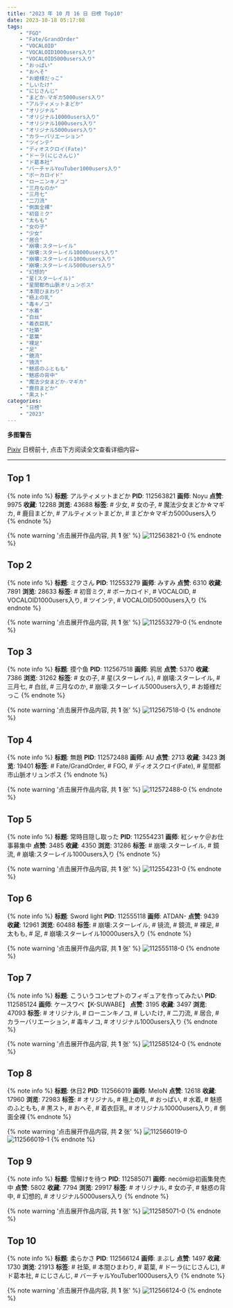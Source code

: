 ```yaml
---
title: "2023 年 10 月 16 日 日榜 Top10"
date: 2023-10-18 05:17:08
tags:
    - "FGO"
    - "Fate/GrandOrder"
    - "VOCALOID"
    - "VOCALOID1000users入り"
    - "VOCALOID5000users入り"
    - "おっぱい"
    - "おへそ"
    - "お姫様だっこ"
    - "しいたけ"
    - "にじさんじ"
    - "まどか☆マギカ5000users入り"
    - "アルティメットまどか"
    - "オリジナル"
    - "オリジナル10000users入り"
    - "オリジナル1000users入り"
    - "オリジナル5000users入り"
    - "カラーバリエーション"
    - "ツインテ"
    - "ディオスクロイ(Fate)"
    - "ドーラ(にじさんじ)"
    - "ド葛本社"
    - "バーチャルYouTuber1000users入り"
    - "ボーカロイド"
    - "ローニンキノコ"
    - "三月なのか"
    - "三月七"
    - "二刀流"
    - "側面全裸"
    - "初音ミク"
    - "太もも"
    - "女の子"
    - "少女"
    - "居合"
    - "崩壊:スターレイル"
    - "崩壊:スターレイル10000users入り"
    - "崩壊:スターレイル1000users入り"
    - "崩壊:スターレイル5000users入り"
    - "幻想的"
    - "星(スターレイル)"
    - "星間都市山脈オリュンポス"
    - "本間ひまわり"
    - "極上の乳"
    - "毒キノコ"
    - "水着"
    - "白丝"
    - "着衣巨乳"
    - "社築"
    - "葛葉"
    - "裸足"
    - "足"
    - "鏡流"
    - "镜流"
    - "魅惑のふともも"
    - "魅惑の背中"
    - "魔法少女まどか☆マギカ"
    - "鹿目まどか"
    - "黒スト"
categories:
    - "日榜"
    - "2023"
---
```


<i class="fa fa-triangle-exclamation"></i>**多图警告**<i class="fa fa-triangle-exclamation"></i>

[Pixiv](https://www.pixiv.net/) 日榜前十, 点击下方阅读全文查看详细内容~

<!-- more -->

---

## Top 1

{% note info %}
**标题**: アルティメットまどか
**PID**: 112563821 **画师**: Noyu
**点赞**: 9975 **收藏**: 12288 **浏览**: 43688
**标签**: # 少女, # 女の子, # 魔法少女まどか☆マギカ, # 鹿目まどか, # アルティメットまどか, # まどか☆マギカ5000users入り
{% endnote %}

{% note warning '点击展开作品内容, 共 **1** 张' %}
![112563821-0](https://i.pixiv.re/img-original/img/2023/10/15/11/12/47/112563821_p0.jpg)
{% endnote %}

## Top 2

{% note info %}
**标题**: ミクさん
**PID**: 112553279 **画师**: みすみ
**点赞**: 6310 **收藏**: 7891 **浏览**: 28633
**标签**: # 初音ミク, # ボーカロイド, # VOCALOID, # VOCALOID1000users入り, # ツインテ, # VOCALOID5000users入り
{% endnote %}

{% note warning '点击展开作品内容, 共 **1** 张' %}
![112553279-0](https://i.pixiv.re/img-original/img/2023/10/15/00/06/07/112553279_p0.png)
{% endnote %}

## Top 3

{% note info %}
**标题**: 摸个鱼
**PID**: 112567518 **画师**: 鸦居
**点赞**: 5370 **收藏**: 7386 **浏览**: 31262
**标签**: # 女の子, # 星(スターレイル), # 崩壊:スターレイル, # 三月七, # 白丝, # 三月なのか, # 崩壊:スターレイル5000users入り, # お姫様だっこ
{% endnote %}

{% note warning '点击展开作品内容, 共 **1** 张' %}
![112567518-0](https://i.pixiv.re/img-original/img/2023/10/15/14/08/30/112567518_p0.jpg)
{% endnote %}

## Top 4

{% note info %}
**标题**: 無題
**PID**: 112572488 **画师**: AU
**点赞**: 2713 **收藏**: 3423 **浏览**: 19401
**标签**: # Fate/GrandOrder, # FGO, # ディオスクロイ(Fate), # 星間都市山脈オリュンポス
{% endnote %}

{% note warning '点击展开作品内容, 共 **1** 张' %}
![112572488-0](https://i.pixiv.re/img-original/img/2023/10/15/17/51/09/112572488_p0.png)
{% endnote %}

## Top 5

{% note info %}
**标题**: 常時目隠し取った
**PID**: 112554231 **画师**: 紅シャケ＠お仕事募集中
**点赞**: 3485 **收藏**: 4350 **浏览**: 31286
**标签**: # 崩壊:スターレイル, # 鏡流, # 崩壊:スターレイル1000users入り
{% endnote %}

{% note warning '点击展开作品内容, 共 **1** 张' %}
![112554231-0](https://i.pixiv.re/img-original/img/2023/10/15/00/35/13/112554231_p0.jpg)
{% endnote %}

## Top 6

{% note info %}
**标题**: Sword light
**PID**: 112555118 **画师**: ATDAN-
**点赞**: 9439 **收藏**: 12961 **浏览**: 60488
**标签**: # 崩壊:スターレイル, # 镜流, # 鏡流, # 裸足, # 太もも, # 足, # 崩壊:スターレイル10000users入り
{% endnote %}

{% note warning '点击展开作品内容, 共 **1** 张' %}
![112555118-0](https://i.pixiv.re/img-original/img/2023/10/15/01/08/17/112555118_p0.jpg)
{% endnote %}

## Top 7

{% note info %}
**标题**: こういうコンセプトのフィギュアを作ってみたい
**PID**: 112585124 **画师**: ケースワベ【K-SUWABE】
**点赞**: 3195 **收藏**: 3497 **浏览**: 47093
**标签**: # オリジナル, # ローニンキノコ, # しいたけ, # 二刀流, # 居合, # カラーバリエーション, # 毒キノコ, # オリジナル1000users入り
{% endnote %}

{% note warning '点击展开作品内容, 共 **1** 张' %}
![112585124-0](https://i.pixiv.re/img-original/img/2023/10/16/00/00/31/112585124_p0.jpg)
{% endnote %}

## Top 8

{% note info %}
**标题**: 休日2
**PID**: 112566019 **画师**: MeIoN
**点赞**: 12618 **收藏**: 17960 **浏览**: 72983
**标签**: # オリジナル, # 極上の乳, # おっぱい, # 水着, # 魅惑のふともも, # 黒スト, # おへそ, # 着衣巨乳, # オリジナル10000users入り, # 側面全裸
{% endnote %}

{% note warning '点击展开作品内容, 共 **2** 张' %}
![112566019-0](https://i.pixiv.re/img-original/img/2023/10/15/20/24/53/112566019_p0.jpg)
![112566019-1](https://i.pixiv.re/img-original/img/2023/10/15/20/24/53/112566019_p1.jpg)
{% endnote %}

## Top 9

{% note info %}
**标题**: 雪解けを待つ
**PID**: 112585071 **画师**: necömi@初画集発売中
**点赞**: 5802 **收藏**: 7794 **浏览**: 29917
**标签**: # オリジナル, # 女の子, # 魅惑の背中, # 幻想的, # オリジナル5000users入り
{% endnote %}

{% note warning '点击展开作品内容, 共 **1** 张' %}
![112585071-0](https://i.pixiv.re/img-original/img/2023/10/16/00/00/22/112585071_p0.png)
{% endnote %}

## Top 10

{% note info %}
**标题**: 柔らかさ
**PID**: 112566124 **画师**: まぶし
**点赞**: 1497 **收藏**: 1730 **浏览**: 21913
**标签**: # 社築, # 本間ひまわり, # 葛葉, # ドーラ(にじさんじ), # ド葛本社, # にじさんじ, # バーチャルYouTuber1000users入り
{% endnote %}

{% note warning '点击展开作品内容, 共 **1** 张' %}
![112566124-0](https://i.pixiv.re/img-original/img/2023/10/15/13/00/56/112566124_p0.jpg)
{% endnote %}
